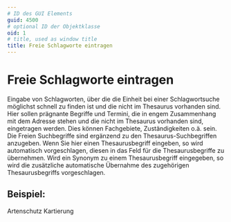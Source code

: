 ```yaml
---
# ID des GUI Elements
guid: 4500
# optional ID der Objektklasse
oid: 1
# title, used as window title
title: Freie Schlagworte eintragen
---
```


# Freie Schlagworte eintragen

Eingabe von Schlagworten, über die die Einheit bei einer Schlagwortsuche möglichst schnell zu finden ist und die nicht im Thesaurus vorhanden sind. Hier sollen prägnante Begriffe und Termini, die in engem Zusammenhang mit dem Adresse stehen und die nicht im Thesaurus vorhanden sind, eingetragen werden. Dies können Fachgebiete, Zuständigkeiten o.ä. sein. Die Freien Suchbegriffe sind ergänzend zu den Thesaurus-Suchbegriffen anzugeben. Wenn Sie hier einen Thesaurusbegriff eingeben, so wird automatisch vorgeschlagen, diesen in das Feld für die Thesaurusbegriffe zu übernehmen. Wird ein Synonym zu einem Thesaurusbegriff eingegeben, so wird die zusätzliche automatische Übernahme des zugehörigen Thesaurusbegriffs vorgeschlagen.

## Beispiel:

Artenschutz Kartierung
